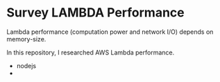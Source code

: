 # Survey LAMBDA Performance

Lambda performance (computation power and network I/O) depends on memory-size.

In this repository, I researched AWS Lambda performance.

- nodejs
- 
